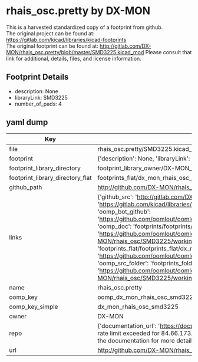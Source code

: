 # rhais_osc.pretty by DX-MON  
This is a harvested standardized copy of a footprint from github.  
The original project can be found at:  
https://gitlab.com/kicad/libraries/kicad-footprints  
The original footprint can be found at:
http://gitlab.com/DX-MON/rhais_osc.pretty/blob/master/SMD3225.kicad_mod
Please consult that link for additional, details, files, and license information.  
## Footprint Details
* description: None  
* libraryLink: SMD3225  
* number_of_pads: 4  
## yaml dump  
| Key | Value |  
| --- | --- |  
| file | rhais_osc.pretty/SMD3225.kicad_mod |  
| footprint | {'description': None, 'libraryLink': 'SMD3225', 'number_of_pads': 4} |  
| footprint_library_directory | footprint_library_owner/DX-MON_rhais_osc.pretty |  
| footprint_library_directory_flat | footprints_flat/dx_mon_rhais_osc_smd3225/working |  
| github_path | http://github.com/DX-MON/rhais_osc.pretty/blob/master/SMD3225.kicad_mod |  
| links | {'github_src': 'http://gitlab.com/DX-MON/rhais_osc.pretty/blob/master/SMD3225.kicad_mod', 'github_src_repo': 'https://gitlab.com/kicad/libraries/kicad-footprints', 'oomp_bot': 'footprints/dx_mon_rhais_osc_smd3225/working', 'oomp_bot_github': 'https://github.com/oomlout/oomlout_oomp_footprint_bot/tree/main/footprints/dx_mon_rhais_osc_smd3225/working', 'oomp_doc': 'footprints/footprints/DX-MON/rhais_osc/SMD3225/working/', 'oomp_doc_github': 'https://github.com/oomlout/oomlout_oomp_footprint_doc/tree/main/footprints/footprints/DX-MON/rhais_osc/SMD3225/working', 'oomp_src_flat': 'footprints_flat/footprints_flat/dx_mon_rhais_osc_smd3225/working', 'oomp_src_flat_github': 'https://github.com/oomlout/oomlout_oomp_footprint_src/tree/main/footprints_flat/dx_mon_rhais_osc_smd3225/working', 'oomp_src_folder': 'footprints_folder/footprints_folder/DX-MON/rhais_osc/SMD3225/working', 'oomp_src_folder_github': 'https://github.com/oomlout/oomlout_oomp_footprint_src/tree/main/footprints_folder/DX-MON/rhais_osc/SMD3225/working'} |  
| name | rhais_osc.pretty |  
| oomp_key | oomp_dx_mon_rhais_osc_smd3225 |  
| oomp_key_simple | dx_mon_rhais_osc_smd3225 |  
| owner | DX-MON |  
| repo | {'documentation_url': 'https://docs.github.com/rest/overview/resources-in-the-rest-api#rate-limiting', 'message': "API rate limit exceeded for 84.66.173.59. (But here's the good news: Authenticated requests get a higher rate limit. Check out the documentation for more details.)"} |  
| url | http://github.com/DX-MON/rhais_osc.pretty |  

